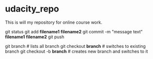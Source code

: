 # udacity_repo
This is will my repository for online course work.

git status
git add __filename1__ __filename2__
git commit -m "message text" __filename1__ __filename2__
git push

git branch # lists all branch
git checkout __branch__ # switches to existing branch
git checkout -b __branch__ # creates new branch and switches to it
